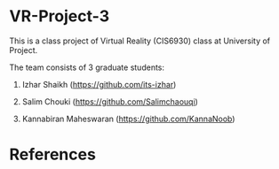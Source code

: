 # VR-Project-3
This is a class project of Virtual Reality (CIS6930) class at University of Project.

The team consists of 3 graduate students:

1. Izhar Shaikh (https://github.com/its-izhar)

2. Salim Chouki (https://github.com/Salimchaouqi)

3. Kannabiran Maheswaran (https://github.com/KannaNoob)


# References
